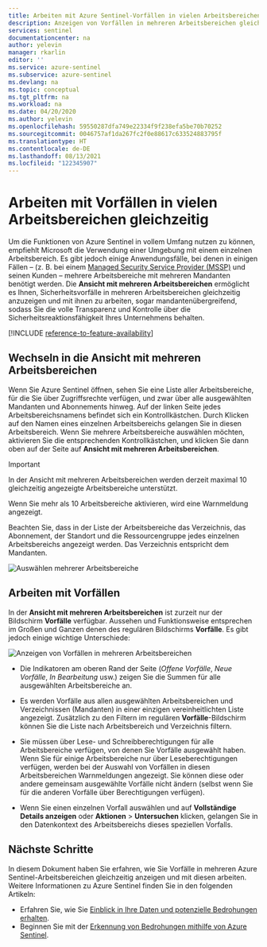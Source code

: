 ```yaml
---
title: Arbeiten mit Azure Sentinel-Vorfällen in vielen Arbeitsbereichen gleichzeitig | Microsoft-Dokumentation
description: Anzeigen von Vorfällen in mehreren Arbeitsbereichen gleichzeitig in Azure Sentinel.
services: sentinel
documentationcenter: na
author: yelevin
manager: rkarlin
editor: ''
ms.service: azure-sentinel
ms.subservice: azure-sentinel
ms.devlang: na
ms.topic: conceptual
ms.tgt_pltfrm: na
ms.workload: na
ms.date: 04/20/2020
ms.author: yelevin
ms.openlocfilehash: 59550287dfa749e22334f9f238efa5be70b70252
ms.sourcegitcommit: 0046757af1da267fc2f0e88617c633524883795f
ms.translationtype: HT
ms.contentlocale: de-DE
ms.lasthandoff: 08/13/2021
ms.locfileid: "122345907"
---
```

# <a name="work-with-incidents-in-many-workspaces-at-once"></a>Arbeiten mit Vorfällen in vielen Arbeitsbereichen gleichzeitig 

 Um die Funktionen von Azure Sentinel in vollem Umfang nutzen zu können, empfiehlt Microsoft die Verwendung einer Umgebung mit einem einzelnen Arbeitsbereich. Es gibt jedoch einige Anwendungsfälle, bei denen in einigen Fällen – (z. B. bei einem [Managed Security Service Provider (MSSP)](./multiple-tenants-service-providers.md) und seinen Kunden – mehrere Arbeitsbereiche mit mehreren Mandanten benötigt werden. Die **Ansicht mit mehreren Arbeitsbereichen** ermöglicht es Ihnen, Sicherheitsvorfälle in mehreren Arbeitsbereichen gleichzeitig anzuzeigen und mit ihnen zu arbeiten, sogar mandantenübergreifend, sodass Sie die volle Transparenz und Kontrolle über die Sicherheitsreaktionsfähigkeit Ihres Unternehmens behalten.

[!INCLUDE [reference-to-feature-availability](includes/reference-to-feature-availability.md)]

## <a name="entering-multiple-workspace-view"></a>Wechseln in die Ansicht mit mehreren Arbeitsbereichen

Wenn Sie Azure Sentinel öffnen, sehen Sie eine Liste aller Arbeitsbereiche, für die Sie über Zugriffsrechte verfügen, und zwar über alle ausgewählten Mandanten und Abonnements hinweg. Auf der linken Seite jedes Arbeitsbereichsnamens befindet sich ein Kontrollkästchen. Durch Klicken auf den Namen eines einzelnen Arbeitsbereichs gelangen Sie in diesen Arbeitsbereich. Wenn Sie mehrere Arbeitsbereiche auswählen möchten, aktivieren Sie die entsprechenden Kontrollkästchen, und klicken Sie dann oben auf der Seite auf **Ansicht mit mehreren Arbeitsbereichen**.

> [!IMPORTANT]
> In der Ansicht mit mehreren Arbeitsbereichen werden derzeit maximal 10 gleichzeitig angezeigte Arbeitsbereiche unterstützt. 
> 
> Wenn Sie mehr als 10 Arbeitsbereiche aktivieren, wird eine Warnmeldung angezeigt.

Beachten Sie, dass in der Liste der Arbeitsbereiche das Verzeichnis, das Abonnement, der Standort und die Ressourcengruppe jedes einzelnen Arbeitsbereichs angezeigt werden. Das Verzeichnis entspricht dem Mandanten.

   ![Auswählen mehrerer Arbeitsbereiche](./media/multiple-workspace-view/workspaces.png)

## <a name="working-with-incidents"></a>Arbeiten mit Vorfällen

In der **Ansicht mit mehreren Arbeitsbereichen** ist zurzeit nur der Bildschirm **Vorfälle** verfügbar. Aussehen und Funktionsweise entsprechen im Großen und Ganzen denen des regulären Bildschirms **Vorfälle**. Es gibt jedoch einige wichtige Unterschiede:

   ![Anzeigen von Vorfällen in mehreren Arbeitsbereichen](./media/multiple-workspace-view/incidents.png)

- Die Indikatoren am oberen Rand der Seite (*Offene Vorfälle*, *Neue Vorfälle*, *In Bearbeitung* usw.) zeigen Sie die Summen für alle ausgewählten Arbeitsbereiche an.

- Es werden Vorfälle aus allen ausgewählten Arbeitsbereichen und Verzeichnissen (Mandanten) in einer einzigen vereinheitlichten Liste angezeigt. Zusätzlich zu den Filtern im regulären **Vorfälle**-Bildschirm können Sie die Liste nach Arbeitsbereich und Verzeichnis filtern.

- Sie müssen über Lese- und Schreibberechtigungen für alle Arbeitsbereiche verfügen, von denen Sie Vorfälle ausgewählt haben. Wenn Sie für einige Arbeitsbereiche nur über Leseberechtigungen verfügen, werden bei der Auswahl von Vorfällen in diesen Arbeitsbereichen Warnmeldungen angezeigt. Sie können diese oder andere gemeinsam ausgewählte Vorfälle nicht ändern (selbst wenn Sie für die anderen Vorfälle über Berechtigungen verfügen).

- Wenn Sie einen einzelnen Vorfall auswählen und auf **Vollständige Details anzeigen** oder **Aktionen** > **Untersuchen** klicken, gelangen Sie in den Datenkontext des Arbeitsbereichs dieses speziellen Vorfalls.

## <a name="next-steps"></a>Nächste Schritte
In diesem Dokument haben Sie erfahren, wie Sie Vorfälle in mehreren Azure Sentinel-Arbeitsbereichen gleichzeitig anzeigen und mit diesen arbeiten. Weitere Informationen zu Azure Sentinel finden Sie in den folgenden Artikeln:
- Erfahren Sie, wie Sie [Einblick in Ihre Daten und potenzielle Bedrohungen erhalten](get-visibility.md).
- Beginnen Sie mit der [Erkennung von Bedrohungen mithilfe von Azure Sentinel](detect-threats-built-in.md).

